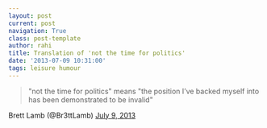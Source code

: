 ```yaml
---
layout: post
current: post
navigation: True
class: post-template
author: rahi
title: Translation of 'not the time for politics'
date: '2013-07-09 10:31:00'
tags: leisure humour
---
```


> "not the time for politics" means "the position I’ve backed myself into has been demonstrated to be invalid"

Brett Lamb (@Br3ttLamb) [July 9, 2013](https://twitter.com/Br3ttLamb/statuses/354640940381638656)
